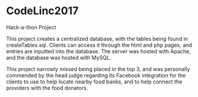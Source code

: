 # CodeLinc2017
Hack-a-thon Project

This project creates a centralized database, with the tables being found in createTables.sql. Clients can access it through the html and php pages, and entries are inputted into the database. The server was hosted with Apache, and the database was hosted with MySQL. 

This project narrowly missed being placed in the top 3, and was personally commended by the head judge regarding its Facebook integration for the clients to use to help locate nearby food banks, and to help connect the providers with the food donators. 
